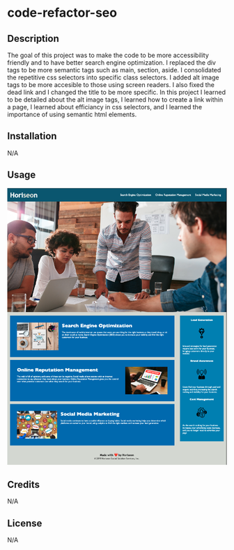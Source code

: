 # code-refactor-seo

## Description

The goal of this project was to make the code to be more accessibility friendly and to have better search engine optimization. I replaced the div tags to be more semantic tags such as main, section, aside. I consolidated the repetitive css selectors into specific class selectors. I added alt image tags to be more accesible to those using screen readers. I also fixed the dead link and I changed the title to be more specific. In this project I learned to be detailed about the alt image tags, I learned how to create a link within a page, I learned about efficiancy in css selectors, and I learned the importance of using semantic html elements.

## Installation

N/A

## Usage



![alt text](assets/images/screenshot.png)

## Credits

N/A

## License

N/A

